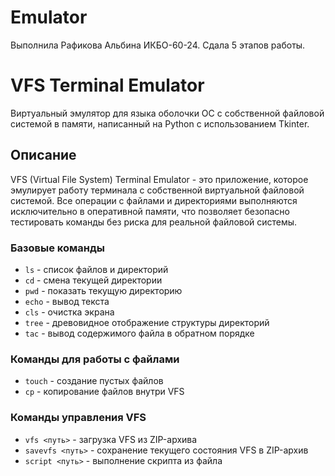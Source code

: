 # Emulator
Выполнила Рафикова Альбина ИКБО-60-24. Сдала 5 этапов работы.
# VFS Terminal Emulator

Виртуальный эмулятор для языка оболочки ОС с собственной файловой системой в памяти, написанный на Python с использованием Tkinter.

## Описание

VFS (Virtual File System) Terminal Emulator - это приложение, которое эмулирует работу терминала с собственной виртуальной файловой системой. Все операции с файлами и директориями выполняются исключительно в оперативной памяти, что позволяет безопасно тестировать команды без риска для реальной файловой системы.

### Базовые команды
- `ls` - список файлов и директорий
- `cd` - смена текущей директории
- `pwd` - показать текущую директорию
- `echo` - вывод текста
- `cls` - очистка экрана
- `tree` - древовидное отображение структуры директорий
- `tac` - вывод содержимого файла в обратном порядке

### Команды для работы с файлами
- `touch` - создание пустых файлов
- `cp` - копирование файлов внутри VFS

### Команды управления VFS
- `vfs <путь>` - загрузка VFS из ZIP-архива
- `savevfs <путь>` - сохранение текущего состояния VFS в ZIP-архив
- `script <путь>` - выполнение скрипта из файла

